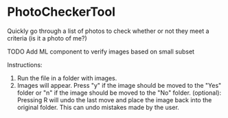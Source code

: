 # PhotoCheckerTool
Quickly go through a list of photos to check whether or not they meet a criteria (is it a photo of me?)

TODO
Add ML component to verify images based on small subset

Instructions:
1. Run the file in a folder with images.
2. Images will appear. Press "y" if the image should be moved to the "Yes" folder or "n" if the image should be moved to the "No" folder.
(optional): Pressing R will undo the last move and place the image back into the original folder. This can undo mistakes made by the user.